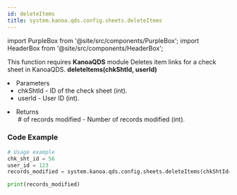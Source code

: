 ```yaml
---
id: deleteItems
title: system.kanoa.qds.config.sheets.deleteItems
---
```


import PurpleBox from '@site/src/components/PurpleBox';
import HeaderBox from '@site/src/components/HeaderBox';

<PurpleBox>This function requires <b>KanoaQDS</b> module</PurpleBox>
<HeaderBox header="Description">Deletes item links for a check sheet in KanoaQDS.</HeaderBox>
<HeaderBox header="Syntax">
    <b>deleteItems(chkShtId, userId)</b>
    <li> Parameters <br />
        <ul>
            <li>chkShtId - ID of the check sheet (int).</li>
            <li>userId - User ID (int).</li>
        </ul>
    </li>
    <li> Returns <br />
        <ul># of records modified - Number of records modified (int).</ul>
    </li>
</HeaderBox>

### Code Example
```python
# Usage example
chk_sht_id = 56
user_id = 123
records_modified = system.kanoa.qds.config.sheets.deleteItems(chkShtId=chk_sht_id, userId=user_id)

print(records_modified)
